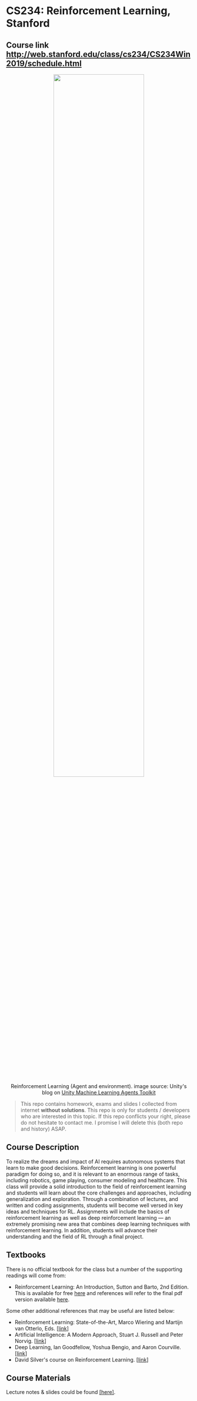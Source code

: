 # CS234: Reinforcement Learning, Stanford

## Course link http://web.stanford.edu/class/cs234/CS234Win2019/schedule.html

<div align="center"><img src="https://blogs.unity3d.com/wp-content/uploads/2017/09/image3.png" width="70%"><p>Reinforcement Learning (Agent and environment). image source: Unity's blog on <a href="https://blogs.unity3d.com/2017/09/19/introducing-unity-machine-learning-agents/2/">Unity Machine Learning Agents Toolkit</a></p></div>

> This repo contains homework, exams and slides I collected from internet **without solutions**. This repo is only for students / developers who are interested in this topic. If this repo conflicts your right, please do not hesitate to contact me. I promise I will delete this (both repo and history) ASAP.

## Course Description

To realize the dreams and impact of AI requires autonomous systems that learn to make good decisions. Reinforcement learning is one powerful paradigm for doing so, and it is relevant to an enormous range of tasks, including robotics, game playing, consumer modeling and healthcare. This class will provide a solid introduction to the field of reinforcement learning and students will learn about the core challenges and approaches, including generalization and exploration. Through a combination of lectures, and written and coding assignments, students will become well versed in key ideas and techniques for RL. Assignments will include the basics of reinforcement learning as well as deep reinforcement learning — an extremely promising new area that combines deep learning techniques with reinforcement learning. In addition, students will advance their understanding and the field of RL through a final project.


## Textbooks

There is no official textbook for the class but a number of the supporting readings will come from:

- Reinforcement Learning: An Introduction, Sutton and Barto, 2nd Edition. This is available for free [here](http://incompleteideas.net/book/the-book-2nd.html) and references will refer to the final pdf version available [here](http://incompleteideas.net/book/RLbook2018.pdf).

Some other additional references that may be useful are listed below:

- Reinforcement Learning: State-of-the-Art, Marco Wiering and Martijn van Otterlo, Eds. [[link](https://link.springer.com/book/10.1007%2F978-3-642-27645-3)]
- Artificial Intelligence: A Modern Approach, Stuart J. Russell and Peter Norvig. [[link](http://aima.cs.berkeley.edu/)]
- Deep Learning, Ian Goodfellow, Yoshua Bengio, and Aaron Courville. [[link](http://www.deeplearningbook.org/)]
- David Silver's course on Reinforcement Learning. [[link](http://www0.cs.ucl.ac.uk/staff/D.Silver/web/Teaching.html)]


## Course Materials

Lecture notes & slides could be found [[here]](https://drive.google.com/open?id=1tDME7YQWuipE7WVi0QHFoLhMOvAQdWIn).
